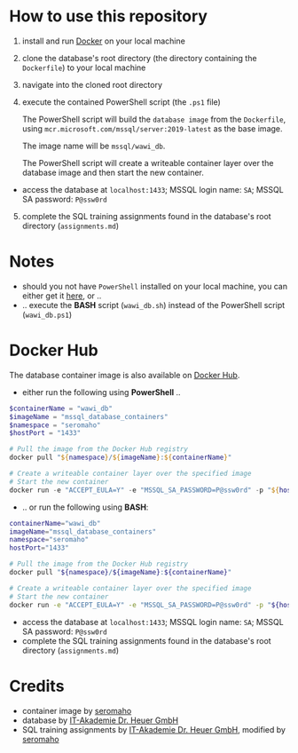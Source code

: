 # How to use this repository

1. install and run [Docker](https://www.docker.com/) on your local machine
2. clone the database's root directory (the directory containing the `Dockerfile`) to your local machine
3. navigate into the cloned root directory
4. execute the contained PowerShell script (the `.ps1` file)

   The PowerShell script will build the `database image` from the `Dockerfile`, using `mcr.microsoft.com/mssql/server:2019-latest` as the base image.
   
   The image name will be `mssql/wawi_db`.
   
   The PowerShell script will create a writeable container layer over the database image and then start the new container.
   
- access the database at `localhost:1433`; MSSQL login name: `SA`; MSSQL SA password: `P@ssw0rd`
5. complete the SQL training assignments found in the database's root directory (`assignments.md`)

# Notes

- should you not have `PowerShell` installed on your local machine, you can either get it [here](https://learn.microsoft.com/en-us/powershell/), or ..
- .. execute the **BASH** script (`wawi_db.sh`) instead of the PowerShell script (`wawi_db.ps1`)

# Docker Hub

The database container image is also available on [Docker Hub](https://hub.docker.com/r/seromaho/mssql_database_containers).
- either run the following using **PowerShell** ..
```powershell
$containerName = "wawi_db"
$imageName = "mssql_database_containers"
$namespace = "seromaho"
$hostPort = "1433"

# Pull the image from the Docker Hub registry
docker pull "${namespace}/${imageName}:${containerName}"

# Create a writeable container layer over the specified image
# Start the new container
docker run -e "ACCEPT_EULA=Y" -e "MSSQL_SA_PASSWORD=P@ssw0rd" -p "${hostPort}:1433" --name "${containerName}" -d "${namespace}/${imageName}:${containerName}"
```
- .. or run the following using **BASH**:
```bash
containerName="wawi_db"
imageName="mssql_database_containers"
namespace="seromaho"
hostPort="1433"

# Pull the image from the Docker Hub registry
docker pull "${namespace}/${imageName}:${containerName}"

# Create a writeable container layer over the specified image
# Start the new container
docker run -e "ACCEPT_EULA=Y" -e "MSSQL_SA_PASSWORD=P@ssw0rd" -p "${hostPort}:1433" --name "${containerName}" -d "${namespace}/${imageName}:${containerName}"
```
- access the database at `localhost:1433`; MSSQL login name: `SA`; MSSQL SA password: `P@ssw0rd`
- complete the SQL training assignments found in the database's root directory (`assignments.md`)

# Credits

- container image by [seromaho](https://github.com/seromaho)
- database by [IT-Akademie Dr. Heuer GmbH](https://drheuer.de/)
- SQL training assignments by [IT-Akademie Dr. Heuer GmbH](https://drheuer.de/), modified by [seromaho](https://github.com/seromaho)
